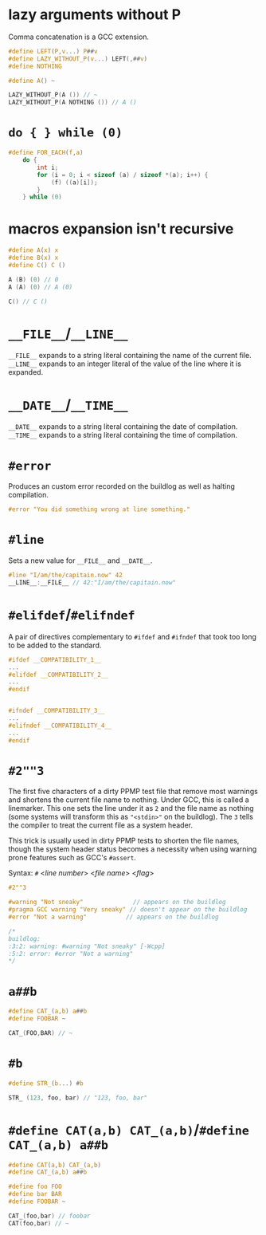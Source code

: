 # lazy arguments without P
Comma concatenation is a GCC extension. 

```c
#define LEFT(P,v...) P##v
#define LAZY_WITHOUT_P(v...) LEFT(,##v)
#define NOTHING

#define A() ~

LAZY_WITHOUT_P(A ()) // ~
LAZY_WITHOUT_P(A NOTHING ()) // A ()
```

# `do { } while (0)`

```C
#define FOR_EACH(f,a) 
    do { 
        int i;
        for (i = 0; i < sizeof (a) / sizeof *(a); i++) {
            (f) ((a)[i]);
        }
    } while (0)
```

# macros expansion isn't recursive

```C
#define A(x) x
#define B(x) x
#define C() C ()

A (B) (0) // 0
A (A) (0) // A (0)

C() // C ()
```

# `__FILE__`/`__LINE__`
`__FILE__` expands to a string literal containing the name of the current file.
`__LINE__` expands to an integer literal of the value of the line where it is expanded.

# `__DATE__`/`__TIME__`
`__DATE__` expands to a string literal containing the date of compilation.
`__TIME__` expands to a string literal containing the time of compilation.

# `#error`
Produces an custom error recorded on the buildlog as well as halting compilation.

```C
#error "You did something wrong at line something."
```

# `#line`
Sets a new value for `__FILE__` and `__DATE__`.

```C
#line "I/am/the/capitain.now" 42
__LINE__:__FILE__ // 42:"I/am/the/capitain.now"
```

# `#elifdef`/`#elifndef`
A pair of directives complementary to `#ifdef` and `#ifndef` that took too long to be added to the standard. 

```C
#ifdef __COMPATIBILITY_1__
...
#elifdef __COMPATIBILITY_2__
...
#endif


#ifndef __COMPATIBILITY_3__
...
#elifndef __COMPATIBILITY_4__
...
#endif
```

# `#2""3`
The first five characters of a dirty PPMP test file that remove most warnings and shortens the current file name to nothing.
Under GCC, this is called a linemarker. This one sets the line under it as `2` and the file name as nothing (some systems will
transform this as `"<stdin>"` on the buildlog). The `3` tells the compiler to treat the current file as a system header.

This trick is usually used in dirty PPMP tests to shorten the file names, though the system header status becomes a necessity
when using warning prone features such as GCC's `#assert`. 

Syntax: `#` <*line number*> <*file name*> <*flag*>

```C
#2""3

#warning "Not sneaky"              // appears on the buildlog
#pragma GCC warning "Very sneaky" // doesn't appear on the buildlog
#error "Not a warning"           // appears on the buildlog

/*
buildlog:
:3:2: warning: #warning "Not sneaky" [-Wcpp]
:5:2: error: #error "Not a warning"
*/
```

# `a##b`

```C
#define CAT_(a,b) a##b
#define FOOBAR ~

CAT_(FOO,BAR) // ~
```

# `#b`

```C
#define STR_(b...) #b

STR_ (123, foo, bar) // "123, foo, bar"
```

# `#define CAT(a,b) CAT_(a,b)`/`#define CAT_(a,b) a##b`

```C
#define CAT(a,b) CAT_(a,b)
#define CAT_(a,b) a##b

#define foo FOO
#define bar BAR
#define FOOBAR ~

CAT_(foo,bar) // foobar
CAT(foo,bar) // ~
```

